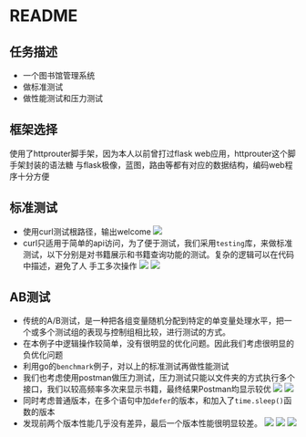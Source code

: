 # README
## 任务描述
+ 一个图书馆管理系统
+ 做标准测试
+ 做性能测试和压力测试

## 框架选择
使用了httprouter脚手架，因为本人以前曾打过flask web应用，httprouter这个脚手架封装的语法糖
与flask极像，蓝图，路由等都有对应的数据结构，编码web程序十分方便

## 标准测试
+ 使用curl测试根路径，输出welcome
![](https://ws3.sinaimg.cn/large/006tNbRwgy1fx9qq3gngaj30r00a8tgg.jpg)
+ curl只适用于简单的api访问，为了便于测试，我们采用`testing`库，来做标准测试，以下分别是对书籍展示和书籍查询功能的测试。复杂的逻辑可以在代码中描述，避免了人
手工多次操作
![](https://ws4.sinaimg.cn/large/006tNbRwgy1fx9qurqf0qj31ae0aijt9.jpg)
![](https://ws4.sinaimg.cn/large/006tNbRwgy1fx9qv8h46mj31ae0aita6.jpg)

## AB测试
+ 传统的A/B测试，是一种把各组变量随机分配到特定的单变量处理水平，把一个或多个测试组的表现与控制组相比较，进行测试的方式。
+ 在本例子中逻辑操作较简单，没有很明显的优化问题。因此我们考虑很明显的负优化问题
+ 利用go的`benchmark`例子，对以上的标准测试再做性能测试
+ 我们也考虑使用postman做压力测试，压力测试只能以文件夹的方式执行多个接口，我们以较高频率多次来显示书籍，最终结果Postman均显示较优
![](https://ws1.sinaimg.cn/large/006tNbRwly1fx9raee3xzj30tn0l7dhj.jpg)
![](https://ws1.sinaimg.cn/large/006tNbRwly1fx9re9rh15j31by0ey40b.jpg)
+ 同时考虑普通版本，在多个语句中加`defer`的版本，和加入了`time.sleep()`函数的版本
+ 发现前两个版本性能几乎没有差异，最后一个版本性能很明显较差。
![](https://ws3.sinaimg.cn/large/006tNbRwly1fx9qxv4vxyj31e80hs78h.jpg)
![](https://ws3.sinaimg.cn/large/006tNbRwly1fx9r2hppqjj31e80qyaed.jpg)
![](https://ws2.sinaimg.cn/large/006tNbRwly1fx9r329j31j31e80ji78b.jpg)